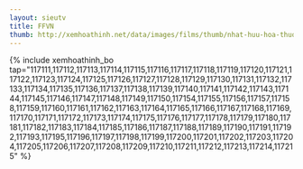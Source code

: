 ```yaml
---
layout: sieutv
title: FFVN
thumb: http://xemhoathinh.net/data/images/films/thumb/nhat-huu-hoa-thuong-ffvn-1986.jpg
---
```

{% include xemhoathinh_bo tap="117111,117112,117113,117114,117115,117116,117117,117118,117119,117120,117121,117122,117123,117124,117125,117126,117127,117128,117129,117130,117131,117132,117133,117134,117135,117136,117137,117138,117139,117140,117141,117142,117143,117144,117145,117146,117147,117148,117149,117150,117154,117155,117156,117157,117158,117159,117160,117161,117162,117163,117164,117165,117166,117167,117168,117169,117170,117171,117172,117173,117174,117175,117176,117177,117178,117179,117180,117181,117182,117183,117184,117185,117186,117187,117188,117189,117190,117191,117192,117193,117195,117196,117197,117198,117199,117200,117201,117202,117203,117204,117205,117206,117207,117208,117209,117210,117211,117212,117213,117214,117215" %} 
